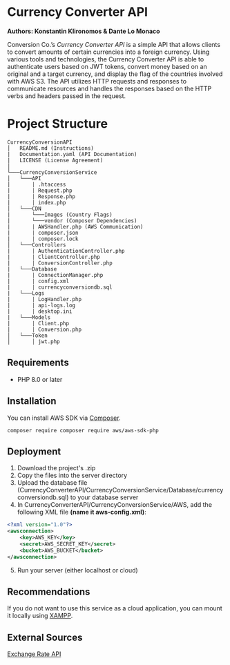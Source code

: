 # Currency Converter API
**Authors: Konstantin Klironomos & Dante Lo Monaco**

Conversion Co.’s _Currency Converter API_ is a simple API that allows clients to convert amounts of certain currencies into a foreign currency. Using various tools and technologies, the Currency Converter API is able to authenticate users based on JWT tokens, convert money based on an original and a target currency, and display the flag of the countries involved with AWS S3. The API utilizes HTTP requests and responses to communicate resources and handles the responses based on the HTTP verbs and headers passed in the request.

# Project Structure

```
CurrencyConversionAPI
│   README.md (Instructions)
|	Documentation.yaml (API Documentation)
|	LICENSE (License Agreement)
│	
└───CurrencyConversionService
│   └───API
|		| .htaccess
|		| Request.php
|		| Response.php
|		| index.php
│   └───CDN
|	    └───Images (Country Flags)
|	    └───vendor (Composer Dependencies)
|		| AWSHandler.php (AWS Communication)
|		| composer.json
|		| composer.lock
│   └───Controllers
|		| AuthenticationController.php
|		| ClientController.php
|		| ConversionController.php
|	└───Database
|		| ConnectionManager.php
|		| config.xml
|		| currencyconversiondb.sql
|	└───Logs
|		| LogHandler.php
|		| api-logs.log
|		| desktop.ini
|	└───Models
|		| Client.php
|		| Conversion.php
│   └───Token
│       │ jwt.php
```

## Requirements

- PHP 8.0 or later

## Installation

You can install AWS SDK via  [Composer](http://getcomposer.org/).
```
composer require composer require aws/aws-sdk-php
```

## Deployment

1. Download the project's .zip
2. Copy the files into the server directory
3. Upload the database file (CurrencyConverterAPI/CurrencyConversionService/Database/currencyconversiondb.sql) to your database server
4. In CurrencyConverterAPI/CurrencyConversionService/AWS, add the following XML file **(name it aws-config.xml)**: 
```xml
<?xml version="1.0"?>  
<awsconnection> 
	<key>AWS_KEY</key>  
	<secret>AWS_SECRET_KEY</secret>  
	<bucket>AWS_BUCKET</bucket>  
</awsconnection>
```
5. Run your server (either localhost or cloud)

## Recommendations

If you do not want to use this service as a cloud application, you can mount it locally using [XAMPP](apachefriends.org/index.html).

## External Sources

[Exchange Rate API](https://exchangeratesapi.io/)
